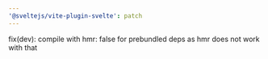 ```yaml
---
'@sveltejs/vite-plugin-svelte': patch
---
```


fix(dev): compile with hmr: false for prebundled deps as hmr does not work with that
